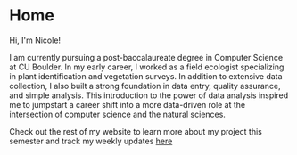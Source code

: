 # Home
Hi, I'm Nicole!

I am currently pursuing a post-baccalaureate degree in Computer Science at CU Boulder. In my early career, I worked as a field ecologist specializing in plant identification and vegetation surveys. In addition to extensive data collection, I also built a strong foundation in data entry, quality assurance, and simple analysis. This introduction to the power of data analysis inspired me to jumpstart a career shift into a more data-driven role at the intersection of computer science and the natural sciences. 

Check out the rest of my website to learn more about my project this semester and track my weekly updates [here](Professional_Development_Course.md)
